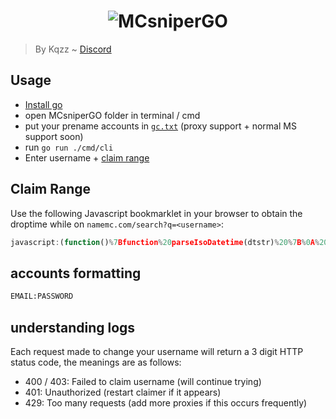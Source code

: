 <h1 align="center">
  <img src="https://i.imgur.com/c9OxLeM.png" alt="MCsniperGO"></img>
</h1>

> By Kqzz ~ [Discord](https://discord.gg/mcsnipergo-734794891258757160)

## Usage

- [Install go](https://go.dev/dl/)
- open MCsniperGO folder in terminal / cmd
- put your prename accounts in [`gc.txt`](#accounts-formatting) (proxy support + normal MS support soon)
- run `go run ./cmd/cli`
- Enter username + [claim range](#claim-range)

## Claim Range
Use the following Javascript bookmarklet in your browser to obtain the droptime while on `namemc.com/search?q=<username>`:

```js
javascript:(function()%7Bfunction%20parseIsoDatetime(dtstr)%20%7B%0A%20%20%20%20return%20new%20Date(dtstr)%3B%0A%7D%3B%0A%0AstartElement%20%3D%20document.getElementById('availability-time')%3B%0AendElement%20%3D%20document.getElementById('availability-time2')%3B%0A%0Astart%20%3D%20parseIsoDatetime(startElement.getAttribute('datetime'))%3B%0Aend%20%3D%20parseIsoDatetime(endElement.getAttribute('datetime'))%3B%0A%0Apara%20%3D%20document.createElement(%22p%22)%3B%0Apara.innerText%20%3D%20Math.floor(start.getTime()%20%2F%201000)%20%2B%20'-'%20%2B%20Math.ceil(end.getTime()%20%2F%201000)%3B%0A%0AendElement.parentElement.appendChild(para)%3B%7D)()%3B
```

## accounts formatting

```txt
EMAIL:PASSWORD
```

## understanding logs

Each request made to change your username will return a 3 digit HTTP status code, the meanings are as follows:

- 400 / 403: Failed to claim username (will continue trying)
- 401: Unauthorized (restart claimer if it appears)
- 429: Too many requests (add more proxies if this occurs frequently)
